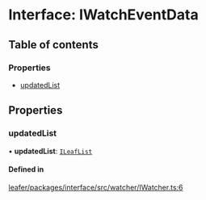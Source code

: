 # Interface: IWatchEventData

## Table of contents

### Properties

- [updatedList](IWatchEventData.md#updatedlist)

## Properties

### updatedList

• **updatedList**: [`ILeafList`](ILeafList.md)

#### Defined in

[leafer/packages/interface/src/watcher/IWatcher.ts:6](https://github.com/leaferjs/leafer/blob/a165a56/packages/interface/src/watcher/IWatcher.ts#L6)
